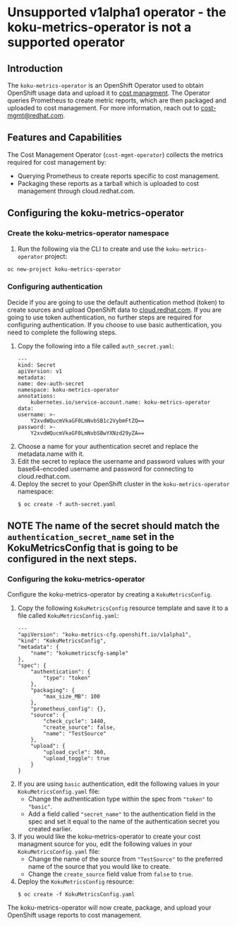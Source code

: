 # Unsupported v1alpha1 operator - the koku-metrics-operator is not a supported operator
## Introduction
The `koku-metrics-operator` is an OpenShift Operator used to obtain OpenShift usage data and upload it to [cost managment](https://access.redhat.com/documentation/en-us/openshift_container_platform/4.5/html/getting_started_with_cost_management/assembly_introduction_cost_management). The Operator queries Prometheus to create metric reports, which are then packaged and uploaded to cost management. For more information, reach out to cost-mgmt@redhat.com.
## Features and Capabilities
The Cost Management Operator (`cost-mgmt-operator`) collects the metrics required for cost management by:
* Querying Prometheus to create reports specific to cost management.
* Packaging these reports as a tarball which is uploaded to cost management through cloud.redhat.com.
## Configuring the koku-metrics-operator
### Create the koku-metrics-operator namespace 
1. Run the following via the CLI to create and use the `koku-metrics-operator` project: 
```
oc new-project koku-metrics-operator
```
### Configuring authentication
Decide if you are going to use the default authentication method (token) to create sources and upload OpenShift data to [cloud.redhat.com](https://cloud.redhat.com/). If you are going to use token authentication, no further steps are required for configuring authentication. If you choose to use basic authentication, you need to complete the following steps. 
1. Copy the following into a file called `auth_secret.yaml`:
    ```
    ---
    kind: Secret
    apiVersion: v1
    metadata:
    name: dev-auth-secret
    namespace: koku-metrics-operator
    annotations:
        kubernetes.io/service-account.name: koku-metrics-operator
    data:
    username: >-
        Y2xvdWQucmVkaGF0LmNvbSB1c2VybmFtZQ==
    password: >-
        Y2xvdWQucmVkaGF0LmNvbSBwYXNzd29yZA==
    ```
2. Choose a name for your authentication secret and replace the metadata.name with it.
3. Edit the secret to replace the username and password values with your base64-encoded username and password for connecting to cloud.redhat.com.
4. Deploy the secret to your OpenShift cluster in the `koku-metrics-operator` namespace:
    ```
    $ oc create -f auth-secret.yaml
    ```
**NOTE**
The name of the secret should match the `authentication_secret_name` set in the KokuMetricsConfig that is going to be configured in the next steps.
---
### Configuring the koku-metrics-operator
Configure the koku-metrics-operator by creating a `KokuMetricsConfig`. 
1. Copy the following `KokuMetricsConfig` resource template and save it to a file called `KokuMetricsConfig.yaml`:
    ```
    ---
    "apiVersion": "koku-metrics-cfg.openshift.io/v1alpha1",
    "kind": "KokuMetricsConfig",
    "metadata": {
        "name": "kokumetricscfg-sample"
    },
    "spec": {
        "authentication": {
            "type": "token"
        },
        "packaging": {
            "max_size_MB": 100
        },
        "prometheus_config": {},
        "source": {
            "check_cycle": 1440,
            "create_source": false,
            "name": "TestSource"
        },
        "upload": {
            "upload_cycle": 360,
            "upload_toggle": true
        }
    }
    ```
2. If you are using `basic` authentication, edit the following values in your `KokuMetricsConfig.yaml` file:
    * Change the authentication type within the spec from `"token"` to `"basic"`. 
    * Add a field called `"secret_name"` to the authentication field in the spec and set it equal to the name of the authentication secret you created earlier.
3. If you would like the koku-metrics-operator to create your cost managment source for you, edit the following values in your `KokuMetricsConfig.yaml` file:
    * Change the name of the source from `"TestSource"` to the preferred name of the source that you would like to create. 
    * Change the `create_source` field value from `false` to `true`. 
3. Deploy the `KokuMetricsConfig` resource:
    ```
    $ oc create -f KokuMetricsConfig.yaml
    ```
The koku-metrics-operator will now create, package, and upload your OpenShift usage reports to cost management. 